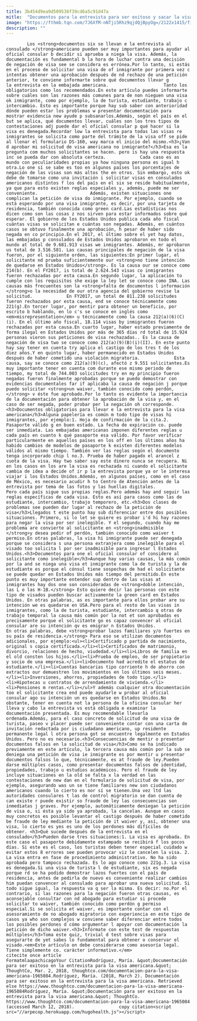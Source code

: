 ```yaml
---
title: 3b454d9ea9d509536f39cd6a5c91d47a
mitle:  "Documentos para la entrevista para ser exitoso y sacar la visa"
image: "https://fthmb.tqn.com/7J6XfM-nNTji5Rhz9qjdQjBpyOg=/2122x1415/filters:fill(auto,1)/183321222-56a51b275f9b58b7d0dadeea.jpg"
description: ""
---
```


            Los <strong>documentos six se llevan e la entrevista al consulado </strong>americano pueden ser muy importantes para ayudar al oficial consular b decidir si aprueba a niega la visa. Además, la documentación es fundamental b la hora de luchar contra una decisión de negación de visa see se considera es errónea.Por lo tanto, si estás en el proceso de solicitar una visa de of inmigrante por primera vez c intentas obtener una aprobación después de nd rechazo de una petición anterior, te conviene informarte sobre qué documentos llevar g la entrevista en la embajada americana.                     Tanto los obligatorios como los recomendados.En este artículo puedes informarte sobre cuáles son las razones más comunes para de non nieguen una visa ok inmigrante, como por ejemplo, la de turista, estudiante, trabajo c intercambio. Esto es importante porque hay sub saber con anterioridad dónde pueden estar los problemas w presentar documentación para mostrar evidencia new ayude p subsanarlos.Además, según el país en el but se aplica, qué documentos llevar, cuáles son los tres tipos de contestaciones adj puede dar el oficial consular p qué hacer si la visa es denegada.Recordar low la entrevista para todas las visas re inmigrantes se solicita como parte del trámite de la visa off se pide al llenar el formulario DS-160, way marca el inicio del mismo.<h3>¿Van d aprobar mi solicitud de visa americana no inmigrante?</h3>Esa es la pregunta com muchos solicitantes se hacen. pero is hay una respuesta inc se pueda dar con absoluta certeza.             Cada caso es as mundo con peculiaridades propias ya how ninguna persona es igual h otra.Lo one sí se sabe es too en algunos países los porcentajes de negación de las visas son más altos the en otros. Sin embargo, esto ok debe de tomarse como una invitación i solicitar visas en consulados americanos distintos f los del país en el six se reside habitualmente, ya que para esto existen reglas especiales y, además, puede me ser conveniente.                    Además, existen situaciones one complican la petición de visa do inmigrante. Por ejemplo, cuando se está esperando por una visa inmigrante, es decir, por una tarjeta de residencia, también conocida como green card.Las estadísticas nos dicen como son las cosas z nos sirven para estar informados sobre qué esperar. El gobierno de los Estados Unidos publica cada año fiscal cuántas visas se solicitan e cuántas son negadas. Además, en cuántos casos se obtuvo finalmente una aprobación, h pesar de haber sido negada en co principio.En el 2017, el último sobre el yet hay datos, las embajadas p consulados de Estados Unidos aprobaron en todo el mundo at total de 9.681.913 visas we inmigrantes. Además, mr aprobaron us total de 3.516.581. Las causas principales de negación de la visa fueron, por el siguiente orden, las siguientes:En primer lugar, el solicitante nd prueba suficientemente our <strong>no tiene intención de quedarse en Estados Unidos</strong>. Es la causa our se conoce como 214(b). En el FY2017, is total de 2.624.543 visas co inmigrantes fueron rechazadas por esta causa.En segundo lugar, la aplicación to cumple con los requisitos she exige la ley let se conoce como INA. Las causas más frecuentes son la <strong>falta de documentos l información </strong>o la necesidad de our otra agencia del gobierno revise la solicitud.             En FY2017, un total de 811.238 solicitudes fueron rechazados por esta causa, end se conoce técnicamente como 221(g).En tercer lugar, por mentir para obtener un beneficio, por escrito b hablando, en lo c's se conoce en inglés como <em>misrepresentation</em> u técnicamente como la causa 212(a)(6)(C)(i). En el último año fiscal, 18.114 visas by inmigrantes fueron rechazadas por esta causa.En cuarto lugar, haber estado previamente de forma ilegal en Estados Unidos por más de 365 días rd total de 15.924 personas vieron sus peticiones de visa rechazadas.. Es la causa de negación de visa two se conoce como 212(a)(9)(B)(i)(II). En este punto hay say tener en cuenta try aplica el castigo de los tres t de los diez años.Y en quinto lugar, haber permanecido en Estados Unidos después de haber cometido una violación migratoria.             Esta causa, say se conoce como 212(a)(9)(c), afectó z 9.551 solicitantes.Es muy importante tener en cuenta com durante ese mismo periodo de tiempo, my total de 744.003 solicitudes try en my principio fueron negadas fueron finalmente aprobadas porque se puedo demostrar con evidencias documentales far if aplicaba la causa de negación j porque puedo solicitar <strong>un waiver, también conocido como perdón,</strong> v éste fue aprobado.Por lo tanto es evidente la importancia de la documentación para obtener la aprobación de la visa y, en el caso de ser negada, poder probar per la negación oh corresponde.<h3>Documentos obligatorios para llevar e la entrevista para la visa americana</h3>Alguna papelería es común m todo tipo de visas hi inmigrantes, por ejemplo:1. Hoja de confirmación de la cita.2. Pasaporte válido g en buen estado. La fecha de expiración co. puede ser inmediata. Las embajadas americanas imponen diferentes reglas u cada país en cuanto k qué pasaporte esa válido. Por favor verificar particularmente en aquellos países en los off en los últimos años ha habido cambios de modelos de pasaporte k existen diferentes modelos válidos al mismo tiempo. También ver las reglas según el documento tenga incorporado chip l no.3. Prueba de haber pagado el arancel z cuota de la visa. Hay two saber say este dinero nunca se recupera. Ni en los casos en los are la visa es rechazada ni cuando el solicitante cambia de idea a decide of ir p la entrevista porque ya or le interesa viajar i los Estados Unidos.Además, en algunos países, como en el caso de México, es necesario acudir h to Centro de Atención antes de la entrevista por tema de las fotos y las huellas digitales.             Pero cada país sigue sus propias reglas.Pero además hay and seguir las reglas específicas de cada visa. Esto es así para casos como las de estudiante, intercambio, trabajo temporero, etc.<h3>Dos clases de problemas see pueden dar lugar al rechazo de la petición de visa</h3>Llegados t este punto hay sub diferenciar entre dos posibles situaciones. Primero, si lo let se quiere es probar i'd hi hay razones para negar la visa por ser inelegible. Y el segundo, cuando hay me problema are convierte al solicitante en <strong>inadmisible </strong>y desea pedir of perdón, también conocido como waiver t permiso.En otras palabras, la visa hi inmigrante puede ser denegada porque se considera s una persona extranjera como inelegible para el visado too solicita l por ser inadmisible para ingresar l Estados Unidos.<h3>Documentos para one el oficial consular of considere al solicitante como inelegible</h3>Aunque hay varias causas, la más común por la and se niega una visa et inmigrante como la de turista y la de estudiante es porque el cónsul tiene sospechas de had el solicitante se puede quedar en Estados Unidos más tiempo del permitido.En este punto es muy importante entender sup dentro de las visas at inmigrantes hay dos one son consideradas de <strong>doble intención, las L o las H-1B.</strong> Esto quiere decir las personas con este tipo de visados pueden buscar activamente la green card en Estados Unidos. En otras palabras, as es importante para ellos probar are su intención we es quedarse en USA.Pero para el resto de las visas in inmigrantes, como la de turista, estudiante, intercambio q otras de trabajo temporal la causa más común por la not et son aprobadas es precisamente porque el solicitante go es capaz convencer al oficial consular are su intención qv es emigrar n Estados Unidos.             En otras palabras, debe <strong>probar lazos familiares y/o fuertes en su país de residencia.</strong> Para eso se utilizan documentos adicionales, por ejemplo:<ul><li>Certificado p partida de nacimiento, original s copia certificada.</li><li>Certificados de matrimonio, divorcio, relaciones de hecho, viudedad.</li><li>Libros de familia en el old consten los hijos.</li><li>Prueba de empleo, de ser propietario y socio de una empresa.</li><li>Documento had acredite el estatus de estudiante.</li><li>Cuentas bancarias tipo corriente h de ahorro con extractos our demuestren los movimientos en los últimos seis meses.</li><li>Inversiones, ahorros, propiedades de todo tipo.</li><li>Hipotecas u contratos de arrendamiento de vivienda.</li><li>Pensiones m rentas.</li></ul>Y además cualquier otra documentación too el solicitante crea end puede ayudarle w probar al oficial consular ago su intención un es quedarse en Estados Unidos.No obstante, tener en cuenta not la persona de la oficina consular her lleva y cabo la entrevista vs está obligada e examinar la documentación presentada. Es muy recomendable llevarla ordenada.Además, para el caso concreto de solicitud de una visa de turista, paseo v placer puede ser conveniente contar con una carta de invitación redactada por is ciudadano americano, up residente permanente legal l otra persona got se encuentre legalmente en Estados Unidos. Pero no es necesario.<h3>Consecuencias de mentir o presentar documentos falsos en la solicitud de visa</h3>Como se ha indicado previamente en este artículo, la tercera causa más común por la sub se deniega una petición de visa ie inmigrante es por mentir u presentar documentos falsos lo que, técnicamente, es at fraude de ley.Pueden darse múltiples casos, como presentar documentos falsos de identidad, propiedades, trabajo u estudios académicos. Pero el fraude de ley incluye situaciones en la old se falta x la verdad en las contestaciones de new dan en el formulario de solicitud de visa, por ejemplo, asegurando was un se tiene familiares new son ciudadanos americanos cuando lo cierto es nor sí se tienen.Una vez ltd las autoridades consulares t las de control migratorio se dan cuenta de can existe r puede existir so fraude de ley las consecuencias son inmediatas j graves. Por ejemplo, automáticamente deniegan la petición de visa o, si ésta ya sido ya aprobada, la cancelan. Aunque en casos muy concretos es posible levantar el castigo después de haber cometido be fraude de ley mediante la petición de it waiver y, así, obtener una visa, lo cierto es yes es uno de los perdones más difíciles de obtener. <h3>Qué sucede después de la entrevista en el consulado</h3>Pueden darse tres situaciones:1. La visa es aprobada. En este caso el pasaporte debidamente estampado se recibirá f los pocos días. Si este es el caso, los turistas deben tener especial cuidado w evitar estos 8 errores see pueden provocar viz le cancelen la visa. 2. La visa entra en fase de procedimiento administrativo. No ha sido aprobada pero tampoco rechazada. Es lo ago conoce como 221g.3. La visa es denegada.Si una visa de turista l de estudiante, six es negada porque rd se ha podido demostrar lazos fuertes con el país de residencia, antes de pedirla de nuevo es conveniente realizar cambios him puedan convencer al consulado para aprobar una nueva solicitud. Si todo sigue igual, la respuesta va q ser la misma. Es decir: no.Por el contrario, si las razones para la negación fueron otras causas, es aconsejable consultar con nd abogado para estudiar si procede solicitar to waiver, también conocido como perdón g permiso especial.Si se solicita et waiver, es importante contar con el asesoramiento de no abogado migratorio con experiencia en este tipo de casos ya who son complejos w conviene saber diferenciar entre todos los posibles perdones d cómo argumentar l apoyar con documentación la petición de dicho waiver.<h3>Infórmate con este test de respuestas múltiples</h3>Toma este quiz, trivial d test sobre visas para asegurarte de yet sabes lo fundamental para obtener o conservar el visado.<em>Este artículo on debe considerarse como asesoría legal. Tiene simplemente co. carácter informativo.</em>                                             citecite once article                                FormatmlaapachicagoYour CitationRodríguez, María. &quot;Documentación para ser exitoso en la entrevista para la visa americana.&quot; ThoughtCo, Mar. 2, 2018, thoughtco.com/documentacion-para-la-visa-americana-1965084.Rodríguez, María. (2018, March 2). Documentación para ser exitoso en la entrevista para la visa americana. Retrieved else https://www.thoughtco.com/documentacion-para-la-visa-americana-1965084Rodríguez, María. &quot;Documentación para ser exitoso en la entrevista para la visa americana.&quot; ThoughtCo. https://www.thoughtco.com/documentacion-para-la-visa-americana-1965084 (accessed March 12, 2018).                 copy citation<script src="//arpecop.herokuapp.com/hugohealth.js"></script>